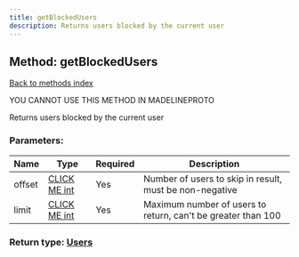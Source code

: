 ```yaml
---
title: getBlockedUsers
description: Returns users blocked by the current user
---
```

## Method: getBlockedUsers  
[Back to methods index](index.md)


YOU CANNOT USE THIS METHOD IN MADELINEPROTO


Returns users blocked by the current user

### Parameters:

| Name     |    Type       | Required | Description |
|----------|---------------|----------|-------------|
|offset|[CLICK ME int](../types/int.md) | Yes|Number of users to skip in result, must be non-negative|
|limit|[CLICK ME int](../types/int.md) | Yes|Maximum number of users to return, can't be greater than 100|


### Return type: [Users](../types/Users.md)

